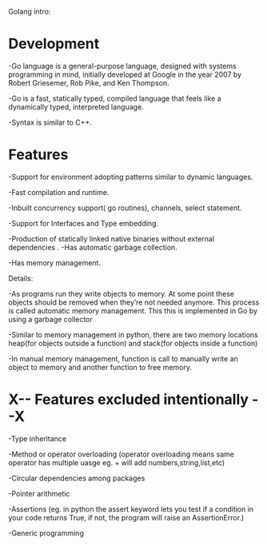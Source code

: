 Golang intro:

# Development
-Go language is a general-purpose language, designed with systems programming in mind, initially developed at Google in the year 2007 by Robert Griesemer, Rob Pike, and Ken Thompson.

-Go is a fast, statically typed, compiled language that feels like a dynamically typed, interpreted language.

-Syntax is similar to C++. 

# Features
-Support for environment adopting patterns similar to dynamic languages.

-Fast compilation and runtime.

-Inbuilt concurrency support( go routines), channels, select statement.

-Support for Interfaces and Type embedding.

-Production of statically linked native binaries without external dependencies
.
-Has automatic garbage collection.

-Has memory management.

Details:

-As programs run they write objects to memory. At some point these objects should be removed when they’re not needed anymore. This process is called automatic memory management. This this is implemented in Go by using a garbage collector

-Similar to memory management in python, there are two memory locations heap(for objects outside a function) and stack(for objects inside a function)

-In manual memory management, function is call to manually write an object to memory and another function to free memory.

# X-- Features excluded intentionally --X
-Type inheritance

-Method or operator overloading (operator overloading means same operator has multiple uasge eg. + will add numbers,string,list,etc)

-Circular dependencies among packages

-Pointer arithmetic

-Assertions (eg. in python the assert keyword lets you test if a condition in your code returns True, if not, the program will raise an AssertionError.)

-Generic programming 
